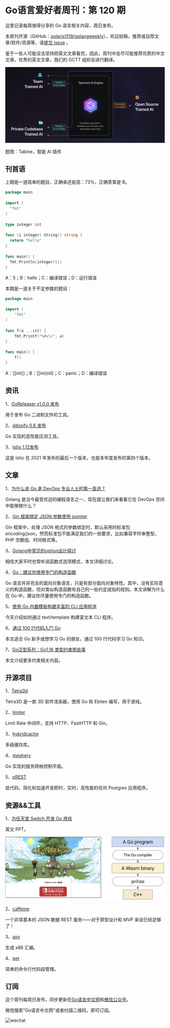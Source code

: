 # Go语言爱好者周刊：第 120 期

这里记录每周值得分享的 Go 语言相关内容，周日发布。

本周刊开源（GitHub：[polaris1119/golangweekly](https://github.com/polaris1119/golangweekly)），欢迎投稿，推荐或自荐文章/软件/资源等，请[提交 issue](https://github.com/polaris1119/golangweekly/issues) 。

鉴于一些人可能没法坚持把英文文章看完，因此，周刊中会尽可能推荐优质的中文文章。优秀的英文文章，我们的 GCTT 组织会进行翻译。

![](imgs/issue120/cover.png)

题图：Tabine，智能 AI 插件

## 刊首语

上期是一道简单的题目，正确率还挺高：73%，正确答案是 B。

```go
package main

import (
  "fmt"
)

type integer int

func (i integer) String() string {
  return "hello"
}

func main() {
  fmt.Println(integer(5))
}
```

A：5；B：hello；C：编译错误；D：运行错误

本期是一道关于不定参数的题目：

```go
package main

import (
	"fmt"
)

func f(a ...int) {
	fmt.Printf("%#v\n", a)
}

func main() {
	f()
}
```

A：[]int{}；B：[]int{nil}；C：panic；D：编译错误

## 资讯

1、[GoReleaser v1.0.0 发布](https://carlosbecker.com/posts/goreleaser-v1/)

用于发布 Go 二进制文件的工具。

2、[ddosify 0.6 发布](https://github.com/ddosify/ddosify)

Go 实现的高性能压测工具。

3、[Istio 1.12发布](https://istio.io/latest/news/releases/1.12.x/announcing-1.12/)

这是 Istio 在 2021 年发布的最后一个版本，也是本年度发布的第四个版本。

## 文章

1、[为什么说 Go 是 DevOps 专业人士的第一首选？](https://mp.weixin.qq.com/s/p1S1W37jQfCNzY4XBfI3lA)

Golang 是当今最受欢迎的编程语言之一，现在就让我们来看看它在 DevOps 空间中能够做什么？

2、[Gin 框架绑定 JSON 参数使用 jsoniter](https://mp.weixin.qq.com/s/nf9OYpN3f8HMDj_xkdCzdw)

Gin 框架中，处理 JSON 格式的参数绑定时，默认采用的标准包 encoding/json，然而标准包不能满足我们的一些要求，比如兼容字符串整型、PHP 空数组、时间格式等。

3、[Golang中常见的option设计探讨](https://mp.weixin.qq.com/s/mzI8-KoRBhH-fGdfcyqI-w)

相信大家平时也常听说函数式选项模式，本文详细讨论。

4、[Go：建议你使用专门的构造函数](https://mp.weixin.qq.com/s/zFwZpNmV20d1Cf7gNQsxfg)

Go 语言并非完全的面向对象语言，只是有部分面向对象特性。其中，没有实际意义的构造函数，但对类似构造函数有自己的一些约定成俗的规则。本文讲解为什么在 Go 中，建议你尽量使用专门的构造函数。

5、[使用 Go 内置模板构建丰富的 CLI 应用程序](https://mp.weixin.qq.com/s/-QKkvFVDJ9xqocBOduAVmw)

今天介绍如何通过 text/template 构建富文本 CLI 程序。

6、[通过 100 行代码入门 Go](https://mp.weixin.qq.com/s/NqYbeL6_wzv7BlmQTD0Mug)

本文适合 Go 新手或想学习 Go 的朋友，通过 100 行代码学习 Go 知识。

7、[Go泛型系列：Go1.18 类型约束那些事](https://mp.weixin.qq.com/s/FFxNpRVgs-v9cIKWCLeN4Q)

本文介绍更多约束相关内容。

## 开源项目

1、[Tetra3d](https://github.com/SolarLune/Tetra3d)

Tetra3D 是一款 3D 软件渲染器，使用 Go 和 Ebiten 编写，用于游戏。

2、[limiter](https://github.com/ulule/limiter)

Limit Rate 中间件，支持 HTTP、FastHTTP 和 Gin。

3、[hybridcache](https://github.com/cshum/hybridcache)

多级缓存库。

4、[meshery](https://github.com/meshery/meshery)

Go 实现的服务网格控制平面。

5、[pREST](https://github.com/prest/prest)

低代码，简化和加速开发即时，实时，高性能的任何 Postgres 应用程序。

## 资源&&工具

1、[为任天堂 Switch 开发 Go 游戏](https://docs.google.com/presentation/d/e/2PACX-1vTMRSmuWjhpOx3DIgetfi72jcOGvlqPU5z0Nps24YN6dxaBbu4dWm0FXS2f--D4G2b1aAvTmfqNA2IG/pub?start=false&loop=false&delayms=3000&slide=id.p)

英文 PPT。

![](imgs/issue120/ppt.png)

2、[caffeine](https://github.com/rehacktive/caffeine)

一个非常基本的 JSON 数据 REST 服务——对于原型设计和 MVP 来说已经足够了！

3、[avo](https://github.com/mmcloughlin/avo)

生成 x86 汇编。

4、[pet](https://github.com/knqyf263/pet)

简单的命令行代码段管理。

## 订阅

这个周刊每周日发布，同步更新在[Go语言中文网](https://studygolang.com/go/weekly)和[微信公众号](https://weixin.sogou.com/weixin?query=Go%E8%AF%AD%E8%A8%80%E4%B8%AD%E6%96%87%E7%BD%91)。

微信搜索"Go语言中文网"或者扫描二维码，即可订阅。

![wechat](imgs/wechat.png)
